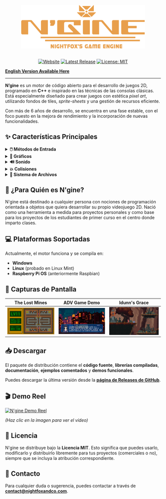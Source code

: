 <div align="center">
    <img src="https://github.com/knightfox75/ngine/blob/master/Media/ngn_logo.png" alt="Logo de N'gine" width="400"/>
</div>

</br>

<div align="center">

[![Website](https://img.shields.io/badge/Website-ngine.nightfoxandco.com-9cf?style=for-the-badge&logo=)](https://ngine.nightfoxandco.com/)
[![Latest Release](https://img.shields.io/github/v/release/knightfox75/ngine?style=for-the-badge&logo=github)](https://github.com/knightfox75/ngine/releases/latest)
[![License: MIT](https://img.shields.io/badge/Licencia-MIT-yellow.svg?style=for-the-badge)](https://github.com/knightfox75/ngine/blob/main/LICENSE)

</div>

**[English Version Available Here](README_en.md)**

---

**N’gine** es un motor de código abierto para el desarrollo de juegos 2D, programado en **C++** e inspirado en las técnicas de las consolas clásicas. Está especialmente diseñado para crear juegos con estética *pixel art*, utilizando fondos de tiles, *sprite-sheets* y una gestión de recursos eficiente.

Con más de 6 años de desarrollo, se encuentra en una fase estable, con el foco puesto en la mejora de rendimiento y la incorporación de nuevas funcionalidades.

## ✨ Características Principales

<details>
<summary><strong>🖱️ Métodos de Entrada</strong></summary>
<ul>
    <li>Teclado</li>
    <li>Ratón</li>
    <li>Gamepads (estándar x-input)</li>
</ul>
</details>

<details>
<summary><strong>🎨 Gráficos</strong></summary>
<ul>
    <li>Texturas de hasta 8192×8192 píxeles</li>
    <li>Fondos basados en tiles de gran tamaño</li>
    <li>Sprites con y sin animación</li>
    <li>Cámara virtual 2D</li>
    <li>Capas de texto y lienzo para primitivas</li>
    <li>Modos de mezcla, máscaras y hasta 8 <i>viewports</i> simultáneos</li>
    <li>Capacidad para mover, rotar y escalar todos los elementos gráficos</li>
</ul>
</details>

<details>
<summary><strong>🔊 Sonido</strong></summary>
<ul>
    <li>Hasta 4 streams de música/diálogos simultáneos (formato OGG)</li>
    <li>Hasta 64 efectos de sonido simultáneos (formato WAV recomendado)</li>
    <li>Mezclador de 5 canales con control de volumen, paneo, pitch y loop</li>
</ul>
</details>

<details>
<summary><strong>💥 Colisiones</strong></summary>
<ul>
    <li>Detección por cajas (<i>bounding box</i>) con múltiples colisionadores por sprite</li>
    <li>Detección a nivel de píxel</li>
    <li><i>Raycasting</i> desde un punto a un sprite</li>
    <li>Mapas de colisión de hasta 255 colores</li>
</ul>
</details>

<details>
<summary><strong>📁 Sistema de Archivos</strong></summary>
<ul>
    <li>Carga de recursos desde el sistema de archivos</li>
    <li>Creación de archivos de empaquetado de recursos con opción de encriptación</li>
    <li>Gestión de hasta 127 repositorios de recursos definidos en un fichero de texto</li>
</ul>
</details>

## 🚀 ¿Para Quién es N'gine?

N'gine está destinado a cualquier persona con nociones de programación orientada a objetos que quiera desarrollar su propio videojuego 2D. Nació como una herramienta a medida para proyectos personales y como base para los proyectos de los estudiantes de primer curso en el centro donde imparto clases.

## 💻 Plataformas Soportadas

Actualmente, el motor funciona y se compila en:
*   **Windows**
*   **Linux** (probado en Linux Mint)
*   **Raspberry Pi OS** (anteriormente Raspbian)

## 📸 Capturas de Pantalla

| The Lost Mines | ADV Game Demo | Idunn's Grace |
|:---:|:---:|:---:|
| ![Screenshot 1](https://github.com/knightfox75/ngine/blob/master/Media/scr01.png) | ![Screenshot 2](https://github.com/knightfox75/ngine/blob/master/Media/scr02.png) | ![Screenshot 3](https://github.com/knightfox75/ngine/blob/master/Media/scr03.png) |


## 📥 Descargar

El paquete de distribución contiene el **código fuente**, **librerías compiladas**, **documentación**, **ejemplos comentados** y **demos funcionales**.

Puedes descargar la última versión desde la **[página de Releases de GitHub](https://github.com/knightfox75/ngine/releases/latest)**.

## 🎬 Demo Reel

[![N'gine Demo Reel](https://img.youtube.com/vi/kIcG9lp1oI0/hqdefault.jpg)](https://www.youtube.com/watch?v=kIcG9lp1oI0)

*(Haz clic en la imagen para ver el vídeo)*

## 📜 Licencia

N'gine se distribuye bajo la **Licencia MIT**. Esto significa que puedes usarlo, modificarlo y distribuirlo libremente para tus proyectos (comerciales o no), siempre que se incluya la atribución correspondiente.

## 📧 Contacto

Para cualquier duda o sugerencia, puedes contactar a través de **contact@nightfoxandco.com**.
